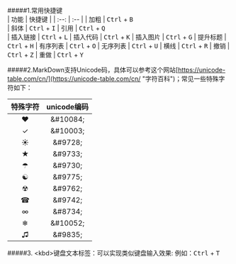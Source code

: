 #####1.常用快捷键    
|	功能		|	快捷键		|
|	:--:	|	:--	|
|	加粗		|	<kbd>Ctrl</kbd> + <kbd>B</kbd>			
|	斜体		|	<kbd>Ctrl</kbd> + <kbd>I</kbd>
|	引用		|	<kbd>Ctrl</kbd> + <kbd>Q</kbd>	
|	插入链接	|	<kbd>Ctrl</kbd> + <kbd>L</kbd>
|	插入代码	|	<kbd>Ctrl</kbd> + <kbd>K</kbd>
|	插入图片	|	<kbd>Ctrl</kbd> + <kbd>G</kbd>
|	提升标题	|	<kbd>Ctrl</kbd> + <kbd>H</kbd>
|	有序列表	|	<kbd>Ctrl</kbd> + <kbd>O</kbd>
|	无序列表	|	<kbd>Ctrl</kbd> + <kbd>U</kbd>
|	横线		|	<kbd>Ctrl</kbd> + <kbd>R</kbd>
|	撤销		|	<kbd>Ctrl</kbd> + <kbd>Z</kbd>
|	重做		|	<kbd>Ctrl</kbd> + <kbd>Y</kbd>

#####2.MarkDown支持Unicode码，具体可以参考这个网站[https://unicode-table.com/cn/](https://unicode-table.com/cn/ "字符百科")；常见一些特殊字符如下：

|	特殊字符		|	unicode编码		|
|	:--:		|	:--:	|
|	&#10084;	|	&\#10084;
|	&#10003;	|	&\#10003;
|	&#9728;		|	&\#9728;
|	&#9733;		|	&\#9733;
|	&#9730;		|	&\#9730;
|	&#9775;		|	&\#9775;
|	&#9762;		|	&\#9762;
|	&#9742;		|	&\#9742;
|	&#8734;		|	&\#8734;
|	&#10052;	|	&\#10052;
|	&#9835;		|	&\#9835;

#####3. \<kbd>键盘文本标签：可以实现类似键盘输入效果: 例如：<kbd>Ctrl</kbd> + <kbd>T</kbd>


	